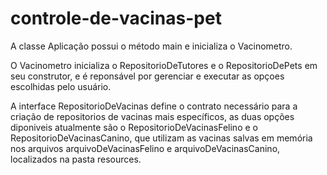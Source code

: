 # controle-de-vacinas-pet

A classe Aplicação possui o método main e inicializa o Vacinometro.

O Vacinometro inicializa o RepositorioDeTutores e o RepositorioDePets em seu construtor, e é reponsável por gerenciar e executar as opçoes escolhidas pelo usuário.

A interface RepositorioDeVacinas define o contrato necessário para a criação de repositorios de vacinas mais específicos, as duas opções diponiveis atualmente são o RepositorioDeVacinasFelino e o RepositorioDeVacinasCanino, que utilizam as vacinas salvas em memória nos arquivos arquivoDeVacinasFelino e arquivoDeVacinasCanino, localizados na pasta resources.
